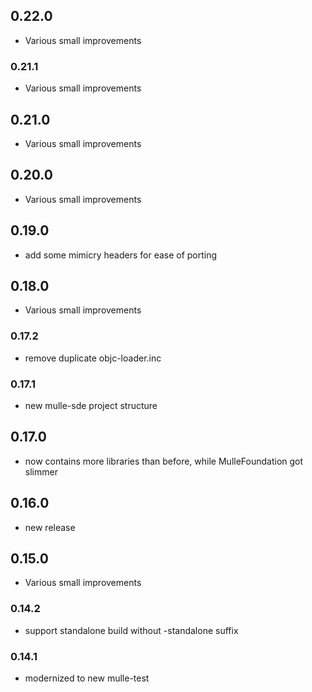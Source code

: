 ## 0.22.0

* Various small improvements


### 0.21.1

* Various small improvements

## 0.21.0

* Various small improvements


## 0.20.0

* Various small improvements


## 0.19.0

* add some mimicry headers for ease of porting


## 0.18.0

* Various small improvements


### 0.17.2

* remove duplicate objc-loader.inc

### 0.17.1

* new mulle-sde project structure

## 0.17.0

* now contains more libraries than before, while MulleFoundation got slimmer


## 0.16.0

* new release


## 0.15.0

* Various small improvements


### 0.14.2

* support standalone build without -standalone suffix

### 0.14.1

* modernized to new mulle-test
